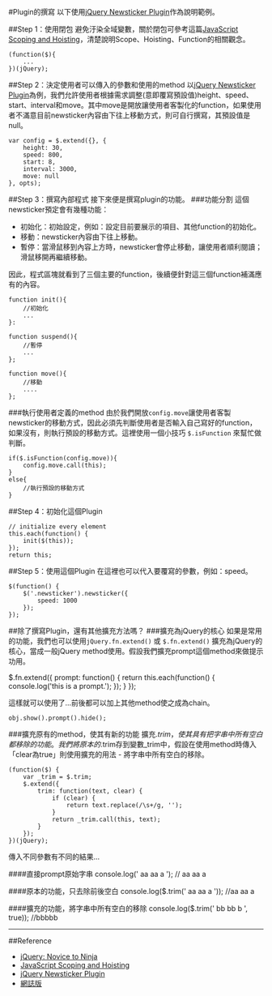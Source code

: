 #Plugin的撰寫
以下使用[jQuery Newsticker Plugin](https://github.com/cythilya/jquery-newsticker)作為說明範例。

##Step 1：使用閉包
避免汙染全域變數，關於閉包可參考這篇[JavaScript Scoping and Hoisting](http://www.adequatelygood.com/JavaScript-Scoping-and-Hoisting.html)，清楚說明Scope、Hoisting、Function的相關觀念。

	(function($){
		...
	})(jQuery);

##Step 2：決定使用者可以傳入的參數和使用的method
以[jQuery Newsticker Plugin](https://github.com/cythilya/jquery-newsticker)為例，我們允許使用者根據需求調整(意即覆寫預設值)height、speed、start、interval和move。其中move是開放讓使用者客製化的function，如果使用者不滿意目前newsticker內容由下往上移動方式，則可自行撰寫，其預設值是null。

    var config = $.extend({}, {
        height: 30,
        speed: 800,
        start: 8,
        interval: 3000,
        move: null
    }, opts);

##Step 3：撰寫內部程式
接下來便是撰寫plugin的功能。
###功能分割
這個newsticker預定會有幾種功能：

- 初始化：初始設定，例如：設定目前要展示的項目、其他function的初始化。
- 移動：newsticker內容由下往上移動。
- 暫停：當滑鼠移到內容上方時，newsticker會停止移動，讓使用者順利閱讀；滑鼠移開再繼續移動。

因此，程式區塊就看到了三個主要的function，後續便針對這三個function補滿應有的內容。

	function init(){
		//初始化
		...
	}:
		
	function suspend(){
		//暫停	
		...
	};
	
	function move(){
		//移動
		....
	};

###執行使用者定義的method
由於我們開放`config.move`讓使用者客製newsticker的移動方式，因此必須先判斷使用者是否輸入自己寫好的function，如果沒有，則執行預設的移動方式。這裡使用一個小技巧 `$.isFunction` 來幫忙做判斷。

    if($.isFunction(config.move)){
        config.move.call(this);
    }
    else{
        //執行預設的移動方式
    }

##Step 4：初始化這個Plugin

    // initialize every element
    this.each(function() {
        init($(this));
    });
    return this;

##Step 5：使用這個Plugin
在這裡也可以代入要覆寫的參數，例如：speed。

    $(function() {
        $('.newsticker').newsticker({
			speed: 1000
		});
    });

##除了撰寫Plugin，還有其他擴充方法嗎？
###擴充為jQuery的核心
如果是常用的功能，我們也可以使用`jQuery.fn.extend()` 或 `$.fn.extend()` 擴充為jQuery的核心，當成一般jQuery method使用。假設我們擴充prompt這個method來做提示功用。

$.fn.extend({
    prompt: function() {
        return this.each(function() {
            console.log('this is a prompt.');
        });
    }
});

這樣就可以使用了...前後都可以加上其他method使之成為chain。

	obj.show().prompt().hide();

###擴充原有的method，使其有新的功能
擴充$.trim，使其具有把字串中所有空白都移除的功能。我們將原本的$.trim存到變數_trim中，假設在使用method時傳入「clear為true」則使用擴充的用法 - 將字串中所有空白的移除。

	(function($) {
	    var _trim = $.trim;
	    $.extend({
	        trim: function(text, clear) {
	            if (clear) {
	                return text.replace(/\s+/g, '');
	            }
	            return _trim.call(this, text);
	        }
	    });
	})(jQuery);

傳入不同參數有不同的結果...

####直接prompt原始字串
	console.log(' aa aa a '); // aa aa a 

####原本的功能，只去除前後空白
	console.log($.trim(' aa aa a ')); //aa aa a

####擴充的功能，將字串中所有空白的移除
	console.log($.trim(' bb bb b ', true)); //bbbbb

---
##Reference
- [jQuery: Novice to Ninja](http://www.amazon.com/jQuery-Novice-Ninja-Earle-Castledine/dp/0987153013)
- [JavaScript Scoping and Hoisting](http://www.adequatelygood.com/JavaScript-Scoping-and-Hoisting.html)
- [jQuery Newsticker Plugin](https://github.com/cythilya/jquery-newsticker)
- [網誌版](http://cythilya.blogspot.tw/2015/12/plugin.html)